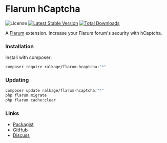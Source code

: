# Flarum hCaptcha

![License](https://img.shields.io/badge/license-MIT-blue.svg) [![Latest Stable Version](https://img.shields.io/packagist/v/ralkage/flarum-hcaptcha.svg)](https://packagist.org/packages/ralkage/flarum-hcaptcha) [![Total Downloads](https://img.shields.io/packagist/dt/ralkage/flarum-hcaptcha.svg)](https://packagist.org/packages/ralkage/flarum-hcaptcha)

A [Flarum](http://flarum.org) extension. Increase your Flarum forum's security with hCaptcha.

### Installation

Install with composer:

```sh
composer require ralkage/flarum-hcaptcha:"*"
```

### Updating

```sh
composer update ralkage/flarum-hcaptcha:"*"
php flarum migrate
php flarum cache:clear
```

### Links

- [Packagist](https://packagist.org/packages/ralkage/flarum-hcaptcha)
- [GitHub](https://github.com/ralkage/flarum-hcaptcha)
- [Discuss](https://discuss.flarum.org/d/28257)
